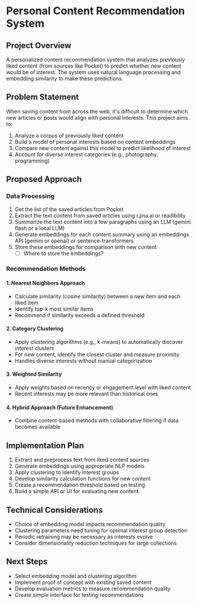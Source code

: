 # Personal Content Recommendation System

## Project Overview

A personalized content recommendation system that analyzes previously liked content (from sources like Pocket) to predict whether new content would be of interest. The system uses natural language processing and embedding similarity to make these predictions.

## Problem Statement

When saving content from across the web, it's difficult to determine which new articles or posts would align with personal interests. This project aims to:

1. Analyze a corpus of previously liked content
2. Build a model of personal interests based on content embeddings
3. Compare new content against this model to predict likelihood of interest
4. Account for diverse interest categories (e.g., photography, programming)

## Proposed Approach

### Data Processing

1. Get the list of the saved articles from Pocket
2. Extract the text content from saved articles using r.jina.ai or readibility
3. Summarize the text content into a few paragraphs using an LLM (gemini flash or a local LLM)
4. Generate embeddings for each content summary using an embeddings API (gemini or openai) or sentence-transformers
5. Store these embeddings for comparison with new content
   - [ ] Where to store the embeddings?

### Recommendation Methods

#### 1. Nearest Neighbors Approach

- Calculate similarity (cosine similarity) between a new item and each liked item
- Identify top-k most similar items
- Recommend if similarity exceeds a defined threshold

#### 2. Category Clustering

- Apply clustering algorithms (e.g., k-means) to automatically discover interest clusters
- For new content, identify the closest cluster and measure proximity
- Handles diverse interests without manual categorization

#### 3. Weighted Similarity

- Apply weights based on recency or engagement level with liked content
- Recent interests may be more relevant than historical ones

#### 4. Hybrid Approach (Future Enhancement)

- Combine content-based methods with collaborative filtering if data becomes available

## Implementation Plan

1. Extract and preprocess text from liked content sources
2. Generate embeddings using appropriate NLP models
3. Apply clustering to identify interest groups
4. Develop similarity calculation functions for new content
5. Create a recommendation threshold based on testing
6. Build a simple API or UI for evaluating new content

## Technical Considerations

- Choice of embedding model impacts recommendation quality
- Clustering parameters need tuning for optimal interest group detection
- Periodic retraining may be necessary as interests evolve
- Consider dimensionality reduction techniques for large collections

## Next Steps

- Select embedding model and clustering algorithm
- Implement proof of concept with existing saved content
- Develop evaluation metrics to measure recommendation quality
- Create simple interface for testing recommendations
